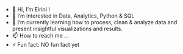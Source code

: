 - 👋 Hi, I’m Eirini !
- 👀 I’m interested in Data, Analytics, Python & SQL
- 🌱 I’m currently learning how to process, clean & analyze data and present insightful visualizations and results.
- 📫 How to reach me ...
- ⚡ Fun fact: NO fun fact yet

